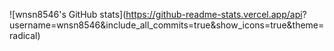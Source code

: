 ![wnsn8546's GitHub stats](https://github-readme-stats.vercel.app/api?
username=wnsn8546&include_all_commits=true&show_icons=true&theme=radical)
